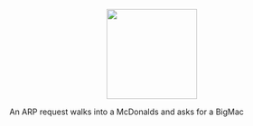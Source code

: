 <p align="center"> <img src="https://octodex.github.com/images/nyantocat.gif"  height="160px" width="160px"></p> 

An ARP request walks into a McDonalds and asks for a BigMac 
